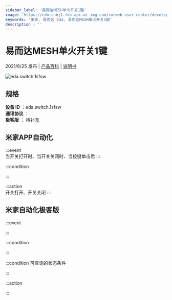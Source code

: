 ```yaml
---
sidebar_label: '易而达MESH单火开关1键'
image: 'https://cdn.cnbj1.fds.api.mi-img.com/iotweb-user-center/developer_16790700612310o4Lz5ga.png?GalaxyAccessKeyId=AKVGLQWBOVIRQ3XLEW&Expires=9223372036854775807&Signature=OPQaqC3+7nRngJWGzf5uzZ43Qfg='
keywords: '米家, 易而达 Eda, 易而达MESH单火开关1键'
description : ''
---
```

# 易而达MESH单火开关1键

2021/6/25 发布 | [产品百科](https://home.mi.com/webapp/content/baike/product/index.html?model=eda.switch.1sfsw/) | [说明书](https://home.mi.com/views/introduction.html?model=eda.switch.1sfsw&region=cn)

![eda.switch.1sfsw](https://cdn.cnbj1.fds.api.mi-img.com/iotweb-user-center/developer_16790700612310o4Lz5ga.png?GalaxyAccessKeyId=AKVGLQWBOVIRQ3XLEW&Expires=9223372036854775807&Signature=OPQaqC3+7nRngJWGzf5uzZ43Qfg=)

## 规格  
> 
**设备 ID** ：eda.switch.1sfsw  
**通讯协议** ：  
**极客版**  ： 待补充 


## 米家APP自动化  

:::event  
当开关打开时、当开关关闭时、当按键单击后
:::

:::condition  

:::

:::action   
开关打开、开关关闭
:::

## 米家自动化极客版  

:::event  

:::

:::condition  

:::

:::condition 可查询的状态条件  

:::

:::action  

:::

        
